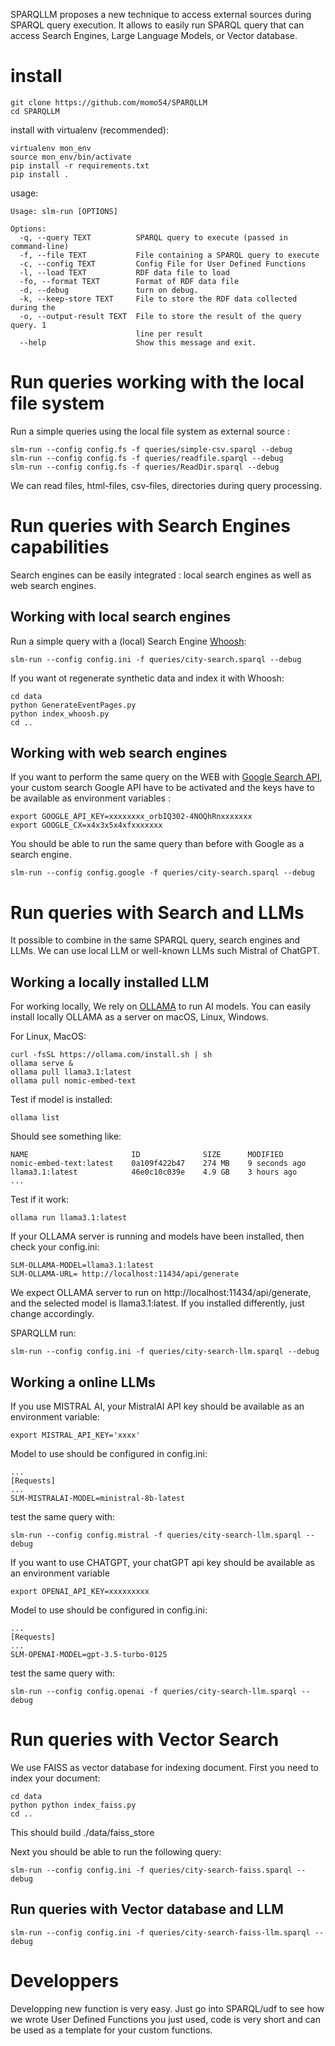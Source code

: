 SPARQLLM proposes a new technique to access external sources during SPARQL query execution.
It allows to easily run SPARQL query that can access Search Engines, Large Language Models, or Vector database. 


# install

```
git clone https://github.com/momo54/SPARQLLM
cd SPARQLLM
```

install with virtualenv (recommended):
```
virtualenv mon_env
source mon_env/bin/activate
pip install -r requirements.txt
pip install .
```

usage:
```
Usage: slm-run [OPTIONS]

Options:
  -q, --query TEXT          SPARQL query to execute (passed in command-line)
  -f, --file TEXT           File containing a SPARQL query to execute
  -c, --config TEXT         Config File for User Defined Functions
  -l, --load TEXT           RDF data file to load
  -fo, --format TEXT        Format of RDF data file
  -d, --debug               turn on debug.
  -k, --keep-store TEXT     File to store the RDF data collected during the
  -o, --output-result TEXT  File to store the result of the query query. 1
                            line per result
  --help                    Show this message and exit.
```



# Run queries working with the local file system


Run a simple queries using the local file system as external source :
```
slm-run --config config.fs -f queries/simple-csv.sparql --debug
slm-run --config config.fs -f queries/readfile.sparql --debug
slm-run --config config.fs -f queries/ReadDir.sparql --debug
```

We can read files, html-files, csv-files, directories during query processing.

# Run queries with Search Engines capabilities

Search engines can be easily integrated : local search engines as well as web search engines.

## Working with local search engines

Run a simple query with a (local) Search Engine [Whoosh](https://github.com/whoosh-community/whoosh):
```
slm-run --config config.ini -f queries/city-search.sparql --debug
```

If you want ot regenerate synthetic data and index it with Whoosh:
```
cd data
python GenerateEventPages.py
python index_whoosh.py
cd .. 
```

## Working with web search engines

If you want to perform the same query on the WEB with [Google Search API](https://developers.google.com/custom-search), your custom search Google API have
to be  activated and the keys have to be available as environment variables :
```
export GOOGLE_API_KEY=xxxxxxxx_orbIQ302-4NOQhRnxxxxxxx
export GOOGLE_CX=x4x3x5x4xfxxxxxxx
```

You should be able to run the same query than before with Google
as a search engine.
```
slm-run --config config.google -f queries/city-search.sparql --debug
```

# Run queries with Search and LLMs

It possible to combine in the same SPARQL query, search engines and LLMs. We can use local LLM or well-known LLMs such Mistral of ChatGPT.

## Working a locally installed LLM

For working locally, We rely on [OLLAMA](https://ollama.com/) to run AI models. You can easily install locally OLLAMA as a server on macOS, Linux, Windows.

For Linux, MacOS:
```
curl -fsSL https://ollama.com/install.sh | sh
ollama serve &
ollama pull llama3.1:latest
ollama pull nomic-embed-text
```

Test if model is installed:
```
ollama list
```

Should see something like:
```
NAME                       ID              SIZE      MODIFIED      
nomic-embed-text:latest    0a109f422b47    274 MB    9 seconds ago    
llama3.1:latest            46e0c10c039e    4.9 GB    3 hours ago 
...
```

Test if it work:
```
ollama run llama3.1:latest
```

If your OLLAMA server is running and models have been installed, then check your config.ini:
```
SLM-OLLAMA-MODEL=llama3.1:latest
SLM-OLLAMA-URL= http://localhost:11434/api/generate
```
We expect OLLAMA server to run on http://localhost:11434/api/generate, and the selected model is llama3.1:latest. If you installed differently, just change accordingly.


SPARQLLM  run:
```
slm-run --config config.ini -f queries/city-search-llm.sparql --debug
```

## Working a online LLMs

If you  use MISTRAL AI, your MistralAI API key should be available as an environment variable:
```
export MISTRAL_API_KEY='xxxx'
```

Model to use should be configured in config.ini:
```
...
[Requests]
...
SLM-MISTRALAI-MODEL=ministral-8b-latest
```

test the same query with:
```
slm-run --config config.mistral -f queries/city-search-llm.sparql --debug
```


If you want to use CHATGPT, your chatGPT api key should be available as an environment variable
```
export OPENAI_API_KEY=xxxxxxxxx
```

Model to use should be configured in config.ini:
```
...
[Requests]
...
SLM-OPENAI-MODEL=gpt-3.5-turbo-0125
```

test the same query with:
```
slm-run --config config.openai -f queries/city-search-llm.sparql --debug
```

# Run queries with Vector Search

We use FAISS as vector database for indexing document.
First you need to index your document:
```
cd data
python python index_faiss.py 
cd ..
```

This should build ./data/faiss_store

Next you should be able to run the following query:
```
slm-run --config config.ini -f queries/city-search-faiss.sparql --debug
```

## Run queries with Vector database and LLM

```
slm-run --config config.ini -f queries/city-search-faiss-llm.sparql --debug
```


# Developpers

Developping new function is very easy. Just go into SPARQL/udf to see how we wrote User Defined Functions you just used, code is very short and can be used as a template for your custom functions. 
